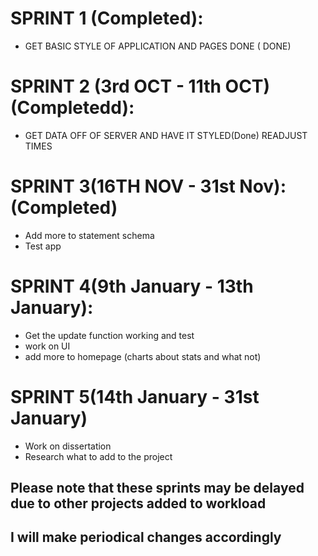 # SPRINT 1 (Completed):
+ GET BASIC STYLE OF APPLICATION AND PAGES DONE ( DONE)
# SPRINT 2 (3rd OCT - 11th OCT) (Completedd):
+ GET DATA OFF OF SERVER AND HAVE IT STYLED(Done)
READJUST TIMES
# SPRINT 3(16TH NOV - 31st Nov):(Completed)
+ Add more to statement schema
+ Test app
# SPRINT 4(9th January - 13th January):
+ Get the update function working and test
+ work on UI
+ add more to homepage (charts about stats and what not)
# SPRINT 5(14th January - 31st January)
+ Work on dissertation
+  Research what to add to the project
## Please note that these sprints may be delayed due to other projects added to workload
## I will make periodical changes accordingly
